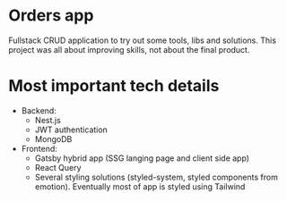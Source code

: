 # Orders app

Fullstack CRUD application to try out some tools, libs and solutions. This project was all about improving skills, not about the final product.

# Most important tech details

- Backend:
	- Nest.js
	- JWT authentication
	- MongoDB
- Frontend: 
	- Gatsby hybrid app (SSG langing page and client side app)
	- React Query
	- Several styling solutions (styled-system, styled components from emotion). Eventually most of app is styled using Tailwind
